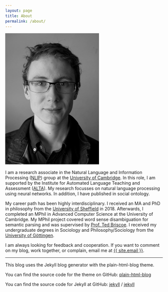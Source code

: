 ```yaml
---
layout: page
title: About
permalink: /about/
---
```


![Picture of David Strohmaier](/assets/images/small_me.jpg)

I am a research associate in the Natural Language and Information Processing ([NLIP](http://www.cl.cam.ac.uk/research/nl/)) group at the [University of Cambridge](https://cam.ac.uk). In this role, I am supported by the Institute for Automated Language Teaching and Assessment ([ALTA](http://alta.cambridgeenglish.org/)). My research focusses on natural language processing using neural networks. In addition, I have published in social ontology. 

My career path has been highly interdisciplinary. I received an MA and PhD in philosophy from the [University of Sheffield](https://www.sheffield.ac.uk/) in 2018. Afterwards, I completed an MPhil in Advanced Computer Science at the University of Cambridge. My MPhil project covered word sense disambiguation for semantic parsing and was supervised by [Prof. Ted Briscoe](https://www.cl.cam.ac.uk/~ejb1/). I received my undergraduate degrees in Sociology and Philosophy/Sociology from the [University of Göttingen](https://www.uni-goettingen.de/en/1.html).

I am always looking for feedback and cooperation. If you want to comment on my blog, work together, or complain, email me at [{{ site.email }}][email].

[email]: mailto:ds858@cam.ac.uk



---

This blog uses the Jekyll blog generator with the plain-html-blog theme.

You can find the source code for the theme on GitHub:
[plain-html-blog](https://github.com/sebbas/plain-html-blog)

You can find the source code for Jekyll at GitHub:
[jekyll][jekyll-organization] /
[jekyll](https://github.com/jekyll/jekyll)


[jekyll-organization]: https://github.com/jekyll
